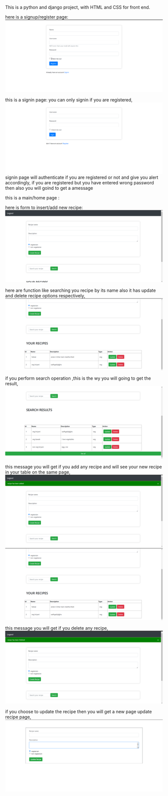 This is a python and django project, with HTML and CSS for front end.

here is a signup/register page:
![alt text](<signup age.png>)

this is a signin page:
you can only signin if you are registered,
![alt text](<signin page.png>)
signin page will authenticate if you are registered or not and give you alert accordingly,
if you are registered but you have entered wrong password then also you will goind to get a amessage

this is a main/home page :

here is form to insert/add new recipe:
![alt text](<up fun.png>)

here are function like searching you recipe by its name also it has update and delete recipe options respectively,
![alt text](<down fun.png>)

if you perform search operation ,this is the wy you will going to get the result,
![alt text](searched.png)

this message you will get if you add any recipe and will see your new recipe in your table on the same page,
![alt text](added.png)
![alt text](<down fun-1.png>)

this message you will get if you delete any recipe,
![alt text](deleted.png)

if you choose to update the recipe then you will get a new page update recipe page,
![alt text](<update page.png>)
